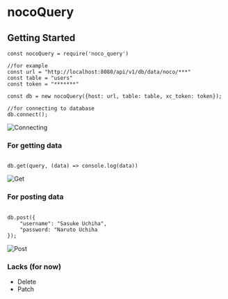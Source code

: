 # nocoQuery


## Getting Started

```
const nocoQuery = require('noco_query')

//for example
const url = "http://localhost:8080/api/v1/db/data/noco/***"
const table = "users"
const token = "*******"

const db = new nocoQuery({host: url, table: table, xc_token: token});

//for connecting to database
db.connect();

```

![Connecting](https://raw.githubusercontent.com/Avrel3/noco_query/main/snapshot/connect.png)


### For getting data

```

db.get(query, (data) => console.log(data))

```

![Get](https://raw.githubusercontent.com/Avrel3/noco_query/main/snapshot/get.png)


### For posting data

```

db.post({
    "username": "Sasuke Uchiha",
    "password: "Naruto Uchiha
});

```

![Post](https://raw.githubusercontent.com/Avrel3/noco_query/main/snapshot/post.png)


### Lacks (for now)

* Delete
* Patch